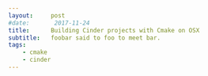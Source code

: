 ```yaml
---
layout:     post
#date:       2017-11-24
title:      Building Cinder projects with Cmake on OSX
subtitle:   foobar said to foo to meet bar.
tags:
    - cmake
    - cinder
---
```


